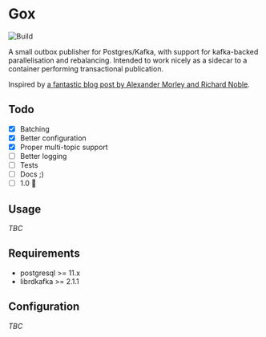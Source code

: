 # Gox
![Build](https://github.com/angusgyoung/gox/actions/workflows/build.yml/badge.svg?branch=main)

A small outbox publisher for Postgres/Kafka, with support for kafka-backed parallelisation and rebalancing. Intended to work nicely as a sidecar to a container performing transactional publication.

Inspired by [a fantastic blog post by Alexander Morley and Richard Noble](https://medium.com/babylon-technology-blog/distributed-outbox-event-publishing-pattern-with-kafka-and-sidecars-c57350c0ff7c).

## Todo
- [x] Batching
- [x] Better configuration
- [x] Proper multi-topic support
- [ ] Better logging
- [ ] Tests
- [ ] Docs ;)
- [ ] 1.0 :tada:

## Usage
*TBC*

## Requirements
- postgresql >= 11.x
- librdkafka >= 2.1.1

## Configuration
*TBC*